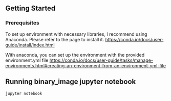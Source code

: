 
## Getting Started

### Prerequisites
To set up environment with necessary libraries, I recommend using Anaconda. Please refer to the page to install it.
https://conda.io/docs/user-guide/install/index.html

With anaconda, you can set up the environment with the provided environment.yml file
https://conda.io/docs/user-guide/tasks/manage-environments.html#creating-an-environment-from-an-environment-yml-file

## Running binary_image jupyter notebook
```
jupyter notebook
```